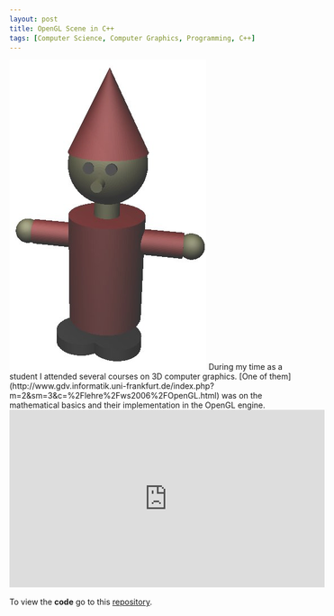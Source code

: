 ```yaml
---
layout: post
title: OpenGL Scene in C++
tags: [Computer Science, Computer Graphics, Programming, C++]
---
```


<img class="floatleft" src="/images/zwerg.png" />
During my time as a student I attended several courses on 3D computer graphics. [One of them](http://www.gdv.informatik.uni-frankfurt.de/index.php?m=2&sm=3&c=%2Flehre%2Fws2006%2FOpenGL.html) was on the mathematical basics and their implementation in the OpenGL engine.

<iframe class="centered" width="560" height="315" src="https://www.youtube.com/embed/PNN-3Si1Nys" frameborder="0" allow="accelerometer; autoplay; encrypted-media; gyroscope; picture-in-picture" allowfullscreen></iframe>

To view the **code** go to this [repository](https://github.com/wblacoe/opengl_wonderland).